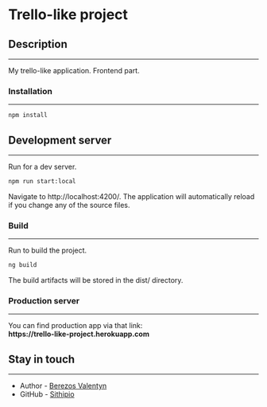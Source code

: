 <h1>Trello-like project</h1>


<h2>Description</h2>
<hr>
My trello-like application. Frontend part.

<h3>Installation</h3>
<hr>

```bash
npm install
```
<h2>Development server</h2>
<hr>
Run  for a dev server.

```bash
npm run start:local
```
Navigate to http://localhost:4200/. The application will automatically reload if you change any of the source files.

<h3>Build</h3>
<hr>
Run to build the project. 

```bash
ng build
```
The build artifacts will be stored in the dist/ directory.


<h3>Production server</h3>
<hr>
You can find production app via that link: <br>
<strong>https://trello-like-project.herokuapp.com</strong>


<h2>Stay in touch</h2>
<hr>

- Author - [Berezos Valentyn](https://www.linkedin.com/in/berezos-valentyn/)
- GitHub - [Sithipio](http://github.com/Sithipio)
